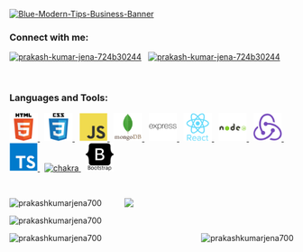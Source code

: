<a href="https://ibb.co/JqNtHG3"><img src="https://i.ibb.co/Vxd9Tzw/Blue-Modern-Tips-Business-Banner.png" alt="Blue-Modern-Tips-Business-Banner" border="0"></a>

<h3 align="left">Connect with me:</h3>
<p align="left">
<a href="https://linkedin.com/in/prakash-kumar-jena-724b30244" target="blank"><img src="https://raw.githubusercontent.com/rahuldkjain/github-profile-readme-generator/master/src/images/icons/Social/linked-in-alt.svg" alt="prakash-kumar-jena-724b30244" height="40" width="50" /></a> &nbsp;
  <a href="https://prakashkumarjena700.github.io/" target="blank"><img  src="https://www.portfoliopharma.com/wp-content/uploads/2019/09/portfolio-logo.png" alt="prakash-kumar-jena-724b30244" height="40" width="80" /></a>
</p>
<br/>
<h3 align="left">Languages and Tools:</h3>
<p align="left"> 
    <a href="https://www.w3.org/html/" target="_blank" rel="noreferrer"> <img src="https://raw.githubusercontent.com/devicons/devicon/master/icons/html5/html5-original-wordmark.svg" alt="html5" width="50" height="50"/> </a> &nbsp;
    <a href="https://www.w3schools.com/css/" target="_blank" rel="noreferrer"> <img src="https://raw.githubusercontent.com/devicons/devicon/master/icons/css3/css3-original-wordmark.svg" alt="css3" width="50" height=50"/> </a> &nbsp;
        <a href="https://developer.mozilla.org/en-US/docs/Web/JavaScript" target="_blank" rel="noreferrer"> <img src="https://raw.githubusercontent.com/devicons/devicon/master/icons/javascript/javascript-original.svg" alt="javascript" width="50" height="50"/> </a> &nbsp;
 <a href="https://www.mongodb.com/" target="_blank" rel="noreferrer"> <img src="https://raw.githubusercontent.com/devicons/devicon/master/icons/mongodb/mongodb-original-wordmark.svg" alt="mongodb" width="50" height="50"/> </a> &nbsp;
  <a href="https://expressjs.com" target="_blank" rel="noreferrer"> <img src="https://raw.githubusercontent.com/devicons/devicon/master/icons/express/express-original-wordmark.svg" alt="express" width="50" height="50"/> </a> &nbsp;
        <a href="https://reactjs.org/" target="_blank" rel="noreferrer"> <img src="https://raw.githubusercontent.com/devicons/devicon/master/icons/react/react-original-wordmark.svg" alt="react" width="50" height="50"/> </a> &nbsp;
  <a href="https://nodejs.org" target="_blank" rel="noreferrer"> <img src="https://raw.githubusercontent.com/devicons/devicon/master/icons/nodejs/nodejs-original-wordmark.svg" alt="nodejs" width="50" height="50"/> </a> &nbsp;
  <a href="https://redux.js.org" target="_blank" rel="noreferrer"> <img src="https://raw.githubusercontent.com/devicons/devicon/master/icons/redux/redux-original.svg" alt="redux" width="50" height="50"/> </a> &nbsp;
  <a href="https://www.typescriptlang.org/" target="_blank" rel="noreferrer"> <img src="https://raw.githubusercontent.com/devicons/devicon/master/icons/typescript/typescript-original.svg" alt="typescript" width="50" height="50"/> </a> &nbsp;
              <a href="https://chakra-ui.com" target="_blank" rel="noreferrer"> <img src="https://camo.githubusercontent.com/eec63163a5209f78e8b0e3d6ab82eb981d03c4453a7a466f4fdc063da09f2a4d/68747470733a2f2f692e696d6775722e636f6d2f454d796b5a62332e706e67" alt="chakra" width="50" height=""/> </a> &nbsp;
        <a href="https://getbootstrap.com" target="_blank" rel="noreferrer"> <img src="https://raw.githubusercontent.com/devicons/devicon/master/icons/bootstrap/bootstrap-plain-wordmark.svg" alt="bootstrap" width="50" height="50"/> </a> 
</p>
<br/>
<p><img width="300px" align="right"  src="https://miro.medium.com/max/1360/0*7Q3yvSIv_t0ioJ-Z.gif" alt=" " /></p>
<p><img src="https://github-readme-stats.vercel.app/api/top-langs?username=prakashkumarjena700&show_icons=true&locale=en&layout=compact" alt="prakashkumarjena700" /></p>

<p><img  src="https://github-readme-stats.vercel.app/api?username=prakashkumarjena700&show_icons=true&locale=en" alt="prakashkumarjena700" /></p>


<p><img align="right" src="https://github-readme-streak-stats.herokuapp.com/?user=prakashkumarjena700&" alt="prakashkumarjena700" /></p>
<p><img align="left" width="300px"  src="https://d34zoluwvem4yl.cloudfront.net/Professional_full_stack_web_development_service_in_Bangladesh-_Full_stack_web_developer.gif" alt="prakashkumarjena700" /></p>

